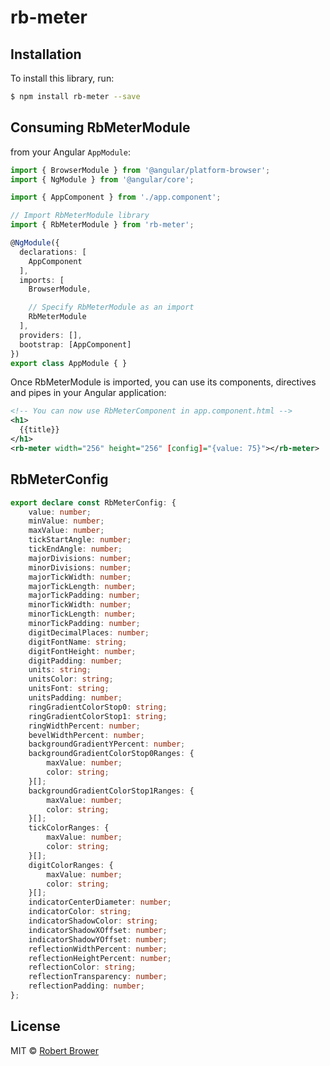 # rb-meter

## Installation

To install this library, run:

```bash
$ npm install rb-meter --save
```

## Consuming RbMeterModule

from your Angular `AppModule`:

```typescript
import { BrowserModule } from '@angular/platform-browser';
import { NgModule } from '@angular/core';

import { AppComponent } from './app.component';

// Import RbMeterModule library
import { RbMeterModule } from 'rb-meter';

@NgModule({
  declarations: [
    AppComponent
  ],
  imports: [
    BrowserModule,

    // Specify RbMeterModule as an import
    RbMeterModule
  ],
  providers: [],
  bootstrap: [AppComponent]
})
export class AppModule { }
```

Once RbMeterModule is imported, you can use its components, directives and pipes in your Angular application:

```xml
<!-- You can now use RbMeterComponent in app.component.html -->
<h1>
  {{title}}
</h1>
<rb-meter width="256" height="256" [config]="{value: 75}"></rb-meter>
```

## RbMeterConfig

```typescript
export declare const RbMeterConfig: {
    value: number;
    minValue: number;
    maxValue: number;
    tickStartAngle: number;
    tickEndAngle: number;
    majorDivisions: number;
    minorDivisions: number;
    majorTickWidth: number;
    majorTickLength: number;
    majorTickPadding: number;
    minorTickWidth: number;
    minorTickLength: number;
    minorTickPadding: number;
    digitDecimalPlaces: number;
    digitFontName: string;
    digitFontHeight: number;
    digitPadding: number;
    units: string;
    unitsColor: string;
    unitsFont: string;
    unitsPadding: number;
    ringGradientColorStop0: string;
    ringGradientColorStop1: string;
    ringWidthPercent: number;
    bevelWidthPercent: number;
    backgroundGradientYPercent: number;
    backgroundGradientColorStop0Ranges: {
        maxValue: number;
        color: string;
    }[];
    backgroundGradientColorStop1Ranges: {
        maxValue: number;
        color: string;
    }[];
    tickColorRanges: {
        maxValue: number;
        color: string;
    }[];
    digitColorRanges: {
        maxValue: number;
        color: string;
    }[];
    indicatorCenterDiameter: number;
    indicatorColor: string;
    indicatorShadowColor: string;
    indicatorShadowXOffset: number;
    indicatorShadowYOffset: number;
    reflectionWidthPercent: number;
    reflectionHeightPercent: number;
    reflectionColor: string;
    reflectionTransparency: number;
    reflectionPadding: number;
};
```

## License

MIT © [Robert Brower](mailto:robertbrower.technologies@gmail.com)
